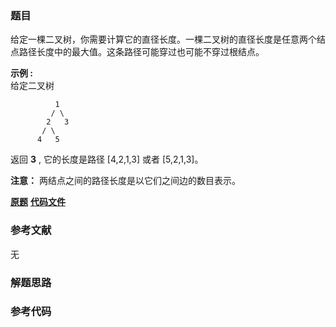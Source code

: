 ### 题目
给定一棵二叉树，你需要计算它的直径长度。一棵二叉树的直径长度是任意两个结点路径长度中的最大值。这条路径可能穿过也可能不穿过根结点。



**示例 :**  
给定二叉树

    
    
              1
             / \
            2   3
           / \     
          4   5    
    

返回  **3** , 它的长度是路径 [4,2,1,3] 或者 [5,2,1,3]。



**注意：** 两结点之间的路径长度是以它们之间边的数目表示。

 **[原题](https://leetcode-cn.com/problems/diameter-of-binary-tree/)**    **[代码文件]()**


### 参考文献
无

### 解题思路




### 参考代码

```go


```




